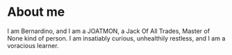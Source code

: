 # 

# About me
I am Bernardino, and I am a JOATMON, a Jack Of All Trades, Master of None kind of person. I am insatiably curious, unhealthily restless, and I am a voracious learner.

